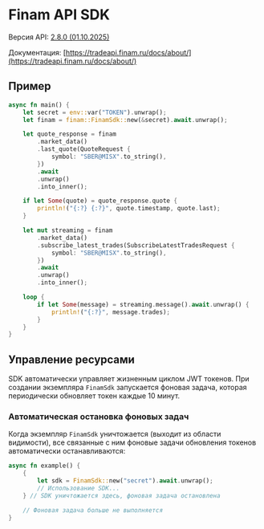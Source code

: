 # Finam API SDK

Версия API: [2.8.0 (01.10.2025)](https://github.com/FinamWeb/finam-trade-api/releases/tag/Release-2.8.0)

Документация: [https://tradeapi.finam.ru/docs/about/](https://tradeapi.finam.ru/docs/about/)

## Пример

```rust
async fn main() {
    let secret = env::var("TOKEN").unwrap();
    let finam = finam::FinamSdk::new(&secret).await.unwrap();

    let quote_response = finam
        .market_data()
        .last_quote(QuoteRequest {
            symbol: "SBER@MISX".to_string(),
        })
        .await
        .unwrap()
        .into_inner();

    if let Some(quote) = quote_response.quote {
        println!("{:?} {:?}", quote.timestamp, quote.last);
    }

    let mut streaming = finam
        .market_data()
        .subscribe_latest_trades(SubscribeLatestTradesRequest {
            symbol: "SBER@MISX".to_string(),
        })
        .await
        .unwrap()
        .into_inner();

    loop {
        if let Some(message) = streaming.message().await.unwrap() {
            println!("{:?}", message.trades);
        }
    }
}
```

## Управление ресурсами

SDK автоматически управляет жизненным циклом JWT токенов. При создании экземпляра `FinamSdk` запускается фоновая задача, которая периодически обновляет токен каждые 10 минут.

### Автоматическая остановка фоновых задач

Когда экземпляр `FinamSdk` уничтожается (выходит из области видимости), все связанные с ним фоновые задачи обновления токенов автоматически останавливаются:

```rust
async fn example() {
    {
        let sdk = FinamSdk::new("secret").await.unwrap();
        // Использование SDK...
    } // SDK уничтожается здесь, фоновая задача остановлена

    // Фоновая задача больше не выполняется
}
```
